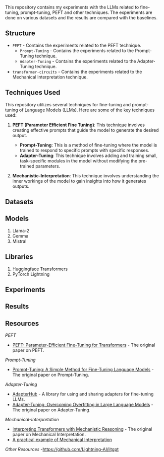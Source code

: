 This repository contains my experiments with the LLMs related to fine-tuning, prompt-tuning, PEFT and other techniques. The experiments are done on various datasets and the results are compared with the baselines. 



## Structure
- `PEFT` - Contains the experiments related to the PEFT technique.
    - `Prompt-Tuning` - Contains the experiments related to the Prompt-Tuning technique.
    - `Adapter-Tuning` - Contains the experiments related to the Adapter-Tuning technique.
- `transformer-circuits` - Contains the experiments related to the Mechanical Interpretation technique.

## Techniques Used

This repository utilizes several techniques for fine-tuning and prompt-tuning of Language Models (LLMs). Here are some of the key techniques used:

1. **PEFT (Parameter Efficient Fine Tuning)**: This technique involves creating effective prompts that guide the model to generate the desired output.
    - **Prompt-Tuning**: This is a method of fine-tuning where the model is trained to respond to specific prompts with specific responses.
    - **Adapter-Tuning**: This technique involves adding and training small, task-specific modules in the model without modifying the pre-trained parameters.

2. **Mechanistic-Interpretation**: This technique involves understanding the inner workings of the model to gain insights into how it generates outputs.


## Datasets

## Models
1. Llama-2
2. Gemma
3. Mistral

## Libraries
1. Huggingface Transformers
2. PyTorch Lightning

## Experiments

## Results


## Resources
_PEFT_
- [PEFT: Parameter-Efficient Fine-Tuning for Transformers](https://arxiv.org/abs/2202.11688) - The original paper on PEFT.

_Prompt-Tuning_
- [Prompt-Tuning: A Simple Method for Fine-Tuning Language Models](https://arxiv.org/abs/2106.06704) - The original paper on Prompt-Tuning.

_Adapter-Tuning_
- [AdapterHub](https://adapterhub.ml/) - A library for using and sharing adapters for fine-tuning LLMs.
- [Adapter-Tuning: Overcoming Overfitting in Large Language Models](https://arxiv.org/abs/2106.04554) - The original paper on Adapter-Tuning.

_Mechanical-Interpretation_
- [Interpreting Transformers with Mechanistic Reasoning](https://arxiv.org/abs/2202.11688) - The original paper on Mechanical Interpretation.
- [A practical example of Mechanical Interpretation](https://www.lesswrong.com/posts/CJsxd8ofLjGFxkmAP/explaining-the-transformer-circuits-framework-by-example#2__Practical_Example__Taking_the_max_with_an_attention_only_transformer)

_Other Resources_
-https://github.com/Lightning-AI/litgpt 

